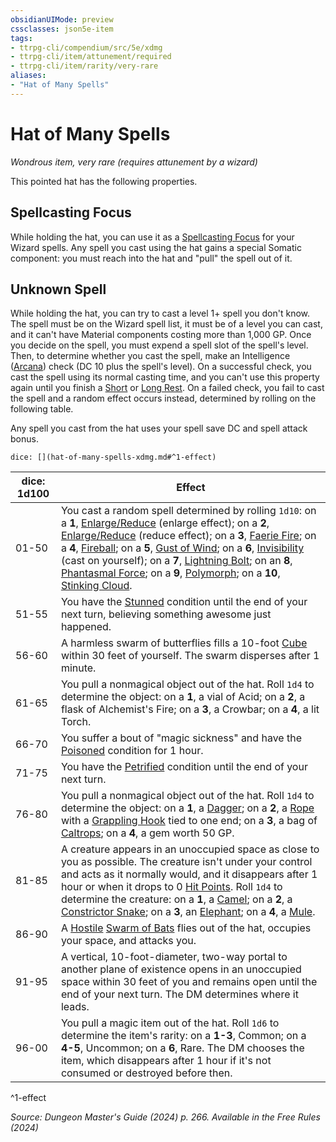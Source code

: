 ```yaml
---
obsidianUIMode: preview
cssclasses: json5e-item
tags:
- ttrpg-cli/compendium/src/5e/xdmg
- ttrpg-cli/item/attunement/required
- ttrpg-cli/item/rarity/very-rare
aliases: 
- "Hat of Many Spells"
---
```

# Hat of Many Spells
*Wondrous item, very rare (requires attunement by a wizard)*  



This pointed hat has the following properties.

## Spellcasting Focus

While holding the hat, you can use it as a [Spellcasting Focus](2-Mechanics/CLI/rules/variant-rules/spellcasting-focus-xphb.md) for your Wizard spells. Any spell you cast using the hat gains a special Somatic component: you must reach into the hat and "pull" the spell out of it.

## Unknown Spell

While holding the hat, you can try to cast a level 1+ spell you don't know. The spell must be on the Wizard spell list, it must be of a level you can cast, and it can't have Material components costing more than 1,000 GP. Once you decide on the spell, you must expend a spell slot of the spell's level. Then, to determine whether you cast the spell, make an Intelligence ([Arcana](2-Mechanics/CLI/rules/skills.md#Arcana)) check (DC 10 plus the spell's level). On a successful check, you cast the spell using its normal casting time, and you can't use this property again until you finish a [Short](2-Mechanics/CLI/rules/variant-rules/short-rest-xphb.md) or [Long Rest](2-Mechanics/CLI/rules/variant-rules/long-rest-xphb.md). On a failed check, you fail to cast the spell and a random effect occurs instead, determined by rolling on the following table.

Any spell you cast from the hat uses your spell save DC and spell attack bonus.

`dice: [](hat-of-many-spells-xdmg.md#^1-effect)`

| dice: 1d100 | Effect |
|-------------|--------|
| 01-50 | You cast a random spell determined by rolling `1d10`: on a **1**, [Enlarge/Reduce](2-Mechanics/CLI/spells/enlarge-reduce-xphb.md) (enlarge effect); on a **2**, [Enlarge/Reduce](2-Mechanics/CLI/spells/enlarge-reduce-xphb.md) (reduce effect); on a **3**, [Faerie Fire](2-Mechanics/CLI/spells/faerie-fire-xphb.md); on a **4**, [Fireball](2-Mechanics/CLI/spells/fireball-xphb.md); on a **5**, [Gust of Wind](2-Mechanics/CLI/spells/gust-of-wind-xphb.md); on a **6**, [Invisibility](2-Mechanics/CLI/spells/invisibility-xphb.md) (cast on yourself); on a **7**, [Lightning Bolt](2-Mechanics/CLI/spells/lightning-bolt-xphb.md); on an **8**, [Phantasmal Force](2-Mechanics/CLI/spells/phantasmal-force-xphb.md); on a **9**, [Polymorph](2-Mechanics/CLI/spells/polymorph-xphb.md); on a **10**, [Stinking Cloud](2-Mechanics/CLI/spells/stinking-cloud-xphb.md). |
| 51-55 | You have the [Stunned](2-Mechanics/CLI/rules/conditions.md#Stunned) condition until the end of your next turn, believing something awesome just happened. |
| 56-60 | A harmless swarm of butterflies fills a 10-foot [Cube](2-Mechanics/CLI/rules/variant-rules/cube-area-of-effect-xphb.md) within 30 feet of yourself. The swarm disperses after 1 minute. |
| 61-65 | You pull a nonmagical object out of the hat. Roll `1d4` to determine the object: on a **1**, a vial of Acid; on a **2**, a flask of Alchemist's Fire; on a **3**, a Crowbar; on a **4**, a lit Torch. |
| 66-70 | You suffer a bout of "magic sickness" and have the [Poisoned](2-Mechanics/CLI/rules/conditions.md#Poisoned) condition for 1 hour. |
| 71-75 | You have the [Petrified](2-Mechanics/CLI/rules/conditions.md#Petrified) condition until the end of your next turn. |
| 76-80 | You pull a nonmagical object out of the hat. Roll `1d4` to determine the object: on a **1**, a [Dagger](2-Mechanics/CLI/items/dagger-xphb.md); on a **2**, a [Rope](2-Mechanics/CLI/items/rope-xphb.md) with a [Grappling Hook](2-Mechanics/CLI/items/grappling-hook-xphb.md) tied to one end; on a **3**, a bag of [Caltrops](2-Mechanics/CLI/items/caltrops-xphb.md); on a **4**, a gem worth 50 GP. |
| 81-85 | A creature appears in an unoccupied space as close to you as possible. The creature isn't under your control and acts as it normally would, and it disappears after 1 hour or when it drops to 0 [Hit Points](2-Mechanics/CLI/rules/variant-rules/hit-points-xphb.md). Roll `1d4` to determine the creature: on a **1**, a [Camel](2-Mechanics/CLI/bestiary/beast/camel-xmm.md); on a **2**, a [Constrictor Snake](2-Mechanics/CLI/bestiary/beast/constrictor-snake-xmm.md); on a **3**, an [Elephant](2-Mechanics/CLI/bestiary/beast/elephant-xmm.md); on a **4**, a [Mule](2-Mechanics/CLI/bestiary/beast/mule-xmm.md). |
| 86-90 | A [Hostile](2-Mechanics/CLI/rules/variant-rules/hostile-attitude-xphb.md) [Swarm of Bats](2-Mechanics/CLI/bestiary/beast/swarm-of-bats-xmm.md) flies out of the hat, occupies your space, and attacks you. |
| 91-95 | A vertical, 10-foot-diameter, two-way portal to another plane of existence opens in an unoccupied space within 30 feet of you and remains open until the end of your next turn. The DM determines where it leads. |
| 96-00 | You pull a magic item out of the hat. Roll `1d6` to determine the item's rarity: on a **1-3**, Common; on a **4-5**, Uncommon; on a **6**, Rare. The DM chooses the item, which disappears after 1 hour if it's not consumed or destroyed before then. |
^1-effect

*Source: Dungeon Master's Guide (2024) p. 266. Available in the Free Rules (2024)*